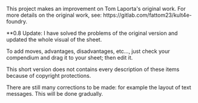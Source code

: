 <p> This project makes an improvement on Tom Laporta's original work. For more details on the original work, see: https://gitlab.com/fattom23/kult4e-foundry.</p>

<p>**0.8 Update: I have solved the problems of the original version and updated the whole visual of the sheet.</p>

<p> To add moves, advantages, disadvantages, etc..., just check your compendium and drag it to your sheet; then edit it.</p>

<p> This short version does not contains every description of these items because of copyright protections.</p>

<p> There are still many corrections to be made: for example the layout of text messages. This will be done gradually.</p>
